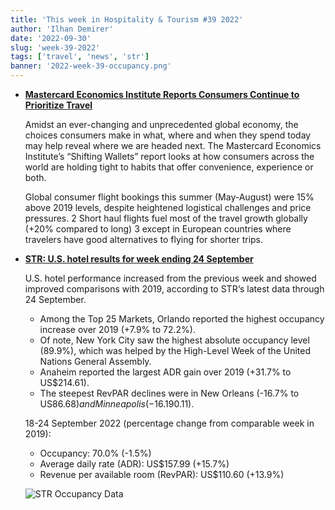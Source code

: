 ```yaml
---
title: 'This week in Hospitality & Tourism #39 2022'
author: 'Ilhan Demirer'
date: '2022-09-30'
slug: 'week-39-2022'
tags: ['travel', 'news', 'str']
banner: '2022-week-39-occupancy.png'
---
```


- **[Mastercard Economics Institute Reports Consumers Continue to Prioritize Travel](https://www.hotelnewsresource.com/article122847.html)**

  Amidst an ever-changing and unprecedented global economy, the choices consumers make in what, where and when they spend today may help reveal where we are headed next. The Mastercard Economics Institute’s “Shifting Wallets” report looks at how consumers across the world are holding tight to habits that offer convenience, experience or both.

  Global consumer flight bookings this summer (May-August) were 15% above 2019 levels, despite heightened logistical challenges and price pressures. 2 Short haul flights fuel most of the travel growth globally (+20% compared to long) 3 except in European countries where travelers have good alternatives to flying for shorter trips.

- **[STR: U.S. hotel results for week ending 24 September](https://str.com/press-release/str-us-hotel-results-week-ending-24-september)**

  U.S. hotel performance increased from the previous week and showed improved comparisons with 2019, according to STR‘s latest data through 24 September.

  - Among the Top 25 Markets, Orlando reported the highest occupancy increase over 2019 (+7.9% to 72.2%).
  - Of note, New York City saw the highest absolute occupancy level (89.9%), which was helped by the High-Level Week of the United Nations General Assembly.
  - Anaheim reported the largest ADR gain over 2019 (+31.7% to US$214.61).
  - The steepest RevPAR declines were in New Orleans (-16.7% to US$86.68) and Minneapolis (-16.1% to US$90.11).

  18-24 September 2022 (percentage change from comparable week in 2019):

  - Occupancy: 70.0% (-1.5%)
  - Average daily rate (ADR): US$157.99 (+15.7%)
  - Revenue per available room (RevPAR): US$110.60 (+13.9%)

  ![STR Occupancy Data](/images/blogimages/2022-week-39-occupancy.png)
